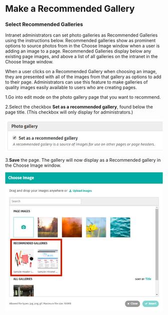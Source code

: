 # Make a Recommended Gallery



### Select Recommended Galleries

Intranet administrators can set photo galleries as Recommended Galleries using the instructions below. Recommended galleries show as prominent options to source photos from in the Choose Image window when a user is adding an image to a page. Recommended Galleries display below any existing page images, and above a list of all galleries on the intranet in the Choose Image window.   
  
When a user clicks on a Recommended Gallery when choosing an image, they are presented with all of the images from that gallery as options to add to their page. Administrators can use this feature to make galleries of quality images easily available to users who are creating pages.  
 

1.Go into edit mode on the photo gallery page that you want to recommend.

2.Select the checkbox **Set as a recommended gallery**, found below the page title. \(This checkbox will only display for administrators.\)

![](../../../.gitbook/assets/1%20%2882%29.jpg)

3.**Save** the page. The gallery will now display as a Recommended gallery in the Choose Image window.

![](../../../.gitbook/assets/2%20%2822%29.jpg)



